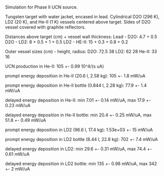 Simulation for Phase II UCN source.

Tungsten target with water jacket, encased in lead.
Cylindrical D2O (296 K), LD2 (20 K), and He-II (1 K) vessels centered above target.
Sides of D2O vessel covered with graphite reflectors.

Distances above target (cm) + vessel wall thickness:
Lead - D2O: 4.7 + 0.5
D2O - LD2: 8 + 0.5 + 1 + 0.5
LD2 - HE-II: 15 + 0.3 + 0.8 + 0.2

Outer vessel sizes (cm) - height, radius:
D2O: 72.5 38
LD2: 62 28
He-II: 33 16

UCN production in He-II:
105 +- 0.99 10^4/(s uA)

prompt energy deposition in He-II (20.6 l, 2.58 kg):
105 +- 1.8 mW/uA

prompt energy deposition in He-II bottle (0.844 l, 2.28 kg):
77.9 +- 1.4 mW/uA

delayed energy deposition in He-II:
min 7.01 +- 0.14 mW/uA, max 17.9 +- 0.23 mW/uA

delayed energy deposition in He-II bottle:
min 20.4 +- 0.25 mW/uA, max 51.8 +- 0.49 mW/uA

prompt energy deposition in LD2 (96.6 l, 17.4 kg):
1.53e+03 +- 15 mW/uA

prompt energy deposition in LD2 bottle (8.44 l, 22.8 kg):
702 +- 7.4 mW/uA

delayed energy deposition in LD2:
min 29.6 +- 0.31 mW/uA, max 74.4 +- 0.61 mW/uA

delayed energy deposition in LD2 bottle:
min 135 +- 0.98 mW/uA, max 342 +- 2 mW/uA

